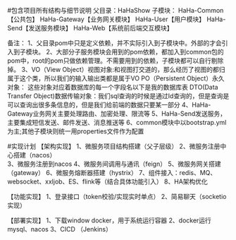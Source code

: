 #包含项目所有结构与细节说明
父目录：HaHaShow
子模块：
HaHa-Common【公共包】
HaHa-Gateway【业务网关模块】
HaHa-User【用户模块】
HaHa-Send【发送服务模块】
HaHa-Web【系统前后端交互模块】

备注：
1、父目录pom中<dependencyManagement>只是定义依赖，并不实际引入到子模块中。外部的<dependencies>才会引入到子模块。
2、大部分子服务模块会用到的pom依赖，都加入到common包的pom中，root的pom只做依赖管理。不需要用到的依赖，子模块都可以自行剔除掉。
3、VO（View Object）视图对象:和视图打交道的，那么经历了视图的都归属于这个类，所以我们的输入输出类都是属于VO
PO（Persistent Object）永久对象： 这些对象对应着数据库的每一个字段名以下是我的数据库表
DTO(Data Transfer Object)数据传输对象：我们sql查询的时候是通过Id查询的，但是查询是可以查询出很多条信息的，但是我们给前端的数据只要某一部分
4、HaHa-Gateway业务网关主要处理路由、加密处理、限流等
5、HaHa-Send发送服务，主要集成短信发送、邮件发送、消息推送等
6、common模块中以bootstrap.yml为主;其他子模块则统一用properties文件作为配置


#实现计划
【架构实现】
1、微服务项目结构搭建（父子层级）
2、微服务注册中心搭建（nacos）  
3、微服务注册到nacos
4、微服务间调用与通讯（feign）
5、微服务网关搭建（gateway）
6、微服务熔断器搭建（hystrix）
7、组件接入：redis、MQ、websocket、xxljob、ES、flink等（结合具体功能引入）
8、HA架构优化


【功能实现】
1、登录接口（token校验/实现实时单点）
2、简易聊天（socketio实现）


【部署实现】
1、下载window docker，用于系统运行容器
2、docker运行mysql、nacos
3、CICD （Jenkins）

